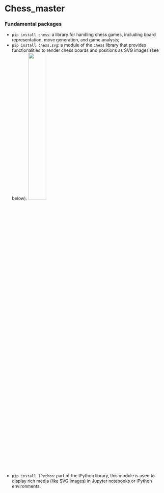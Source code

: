 # Chess_master
### Fundamental packages
- `pip install chess`: a library for handling chess games, including board representation, move generation, and game analysis;
- `pip install chess.svg`: a module of the `chess` library that provides functionalities to render chess boards and positions as SVG images (see below).
  <img src="https://github.com/user-attachments/assets/77f3a2f4-6818-4216-aebb-cd3d9f3460e7" width="35%">
- `pip install IPython`: part of the IPython library, this module is used to display rich media (like SVG images) in Jupyter notebooks or IPython environments.
